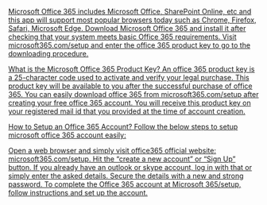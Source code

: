  <a href="https://www.geeksforgeeks.org/Microsoft365.com/setup/">



Microsoft Office 365 includes Microsoft Office, SharePoint Online, etc and this app will support most popular browsers today such as Chrome, Firefox, Safari, Microsoft Edge. Download Microsoft Office 365 and install it after checking that your system meets basic Office 365 requirements. Visit microsoft365.com/setup and enter the office 365 product key to go to the downloading procedure.

What is the Microsoft Office 365 Product Key?
An office 365 product key is a 25-character code used to activate and verify your legal purchase. This product key will be available to you after the successful purchase of office 365. You can easily download office 365 from microsoft365.com/setup after creating your free office 365 account. You will receive this product key on your registered mail id that you provided at the time of account creation.

How to Setup an Office 365 Account?
Follow the below steps to setup microsoft office 365 account easily:

Open a web browser and simply visit office365 official website: microsoft365.com/setup.
Hit the “create a new account” or “Sign Up” button.
If you already have an outlook or skype account, log in with that or simply enter the asked details.
Secure the details with a new and strong password.
To complete the Office 365 account at Microsoft 365/setup, follow instructions and set up the account.
